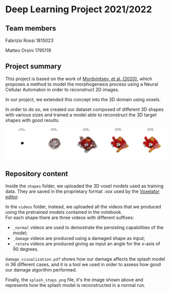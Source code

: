 # Deep Learning Project 2021/2022

## Team members

Fabrizio Rossi 1815023

Matteo Orsini 1795119

## Project summary

This project is based on the work of [Mordvintsev, et al. (2020)](https://distill.pub/2020/growing-ca), which proposes a method to model the morphogenesis process using a Neural Cellular Automaton in order to reconstruct 2D images.

In our project, we extended this concept into the 3D domain using voxels. 

In order to do so, we created our dataset composed of different 3D shapes with various sizes and trained a model able to reconstruct the 3D target shapes with good results.

![image info](splash-steps.png)

## Repository content
Inside the `shapes` folder, we uploaded the 3D voxel models used as training data. They are saved in the proprietary format .vox used by the [Voxelator editor](http://voxelator.com/).

In the `videos` folder, instead, we uploaded all the videos that we produced using the pretrained models contained in the notebook. <br>
For each shape there are three videos with different suffixes:
- `_normal` videos are used to demostrate the persisting capabilities of the model;
- `_damage` videos are produced using a damaged shape as input;
- `_rotate` videos are produced giving as input an angle for the x-axis of 90 degrees.

`damage_visualization.pdf` shows how our damage affects the splash model in 36 different cases, and it is a tool we used in order to assess how good our damage algorithm performed.

Finally, the `splash_steps.png` file, it's the image shown above and represents how the splash model is reconstructed in a normal run.
